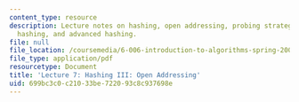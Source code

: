```yaml
---
content_type: resource
description: Lecture notes on hashing, open addressing, probing strategies, uniform
  hashing, and advanced hashing.
file: null
file_location: /coursemedia/6-006-introduction-to-algorithms-spring-2008/699bc3c0c21033be722093c8c937698e_lec7.pdf
file_type: application/pdf
resourcetype: Document
title: 'Lecture 7: Hashing III: Open Addressing'
uid: 699bc3c0-c210-33be-7220-93c8c937698e
---
```

